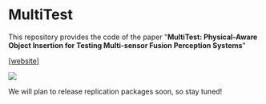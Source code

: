 # MultiTest

This repository provides the code of the paper "**MultiTest: Physical-Aware Object Insertion for Testing Multi-sensor Fusion Perception Systems**"

[[website]](https://sites.google.com/view/msftest)

![](https://github.com/853108389/MultiTest/blob/master/src/workflow.png)

We will plan to release replication packages soon, so stay tuned!
